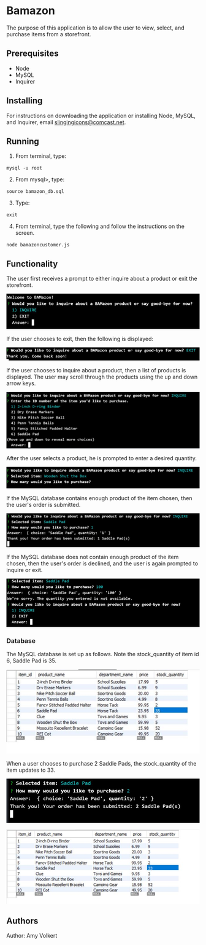 # Bamazon

The purpose of this application is to allow the user to view, select, and purchase items from a storefront.

## Prerequisites
* Node
* MySQL
* Inquirer

## Installing
For instructions on downloading the application or installing Node, MySQL, and Inquirer, email slingingicons@comcast.net.

## Running
1. From terminal, type:
```
mysql -u root
```
2. From mysql>, type:
```
source bamazon_db.sql
```
3. Type:
```
exit
```
4. From terminal, type the following and follow the instructions on the screen.
```
node bamazoncustomer.js
```

## Functionality
The user first receives a prompt to either inquire about a product or exit the storefront.

![inquire or exit](images/Inquire-Exit.JPG)

If the user chooses to exit, then the following is displayed:

![exit](images/exit.JPG)

If the user chooses to inquire about a product, then a list of products is displayed. The user may scroll through the products using the up and down arrow keys.

![inquire](images/inquire.JPG)

After the user selects a product, he is prompted to enter a desired quantity.

![quantity](images/quantity.JPG)

If the MySQL database contains enough product of the item chosen, then the user's order is submitted.

![order received](images/order-received.JPG)

If the MySQL database does not contain enough product of the item chosen, then the user's order is declined, and the user is again prompted to inquire or exit.

![order declined](images/order-declined.JPG)

### Database

The MySQL database is set up as follows. Note the stock_quantity of item id 6, Saddle Pad is 35.

![database](images/db_all.JPG)

When a user chooses to purchase 2 Saddle Pads, the stock_quantity of the item updates to 33.

![quantity update](images/db_quantity_update.JPG)

![database update](images/db_display_update.JPG)

## Authors

Author: Amy Volkert
